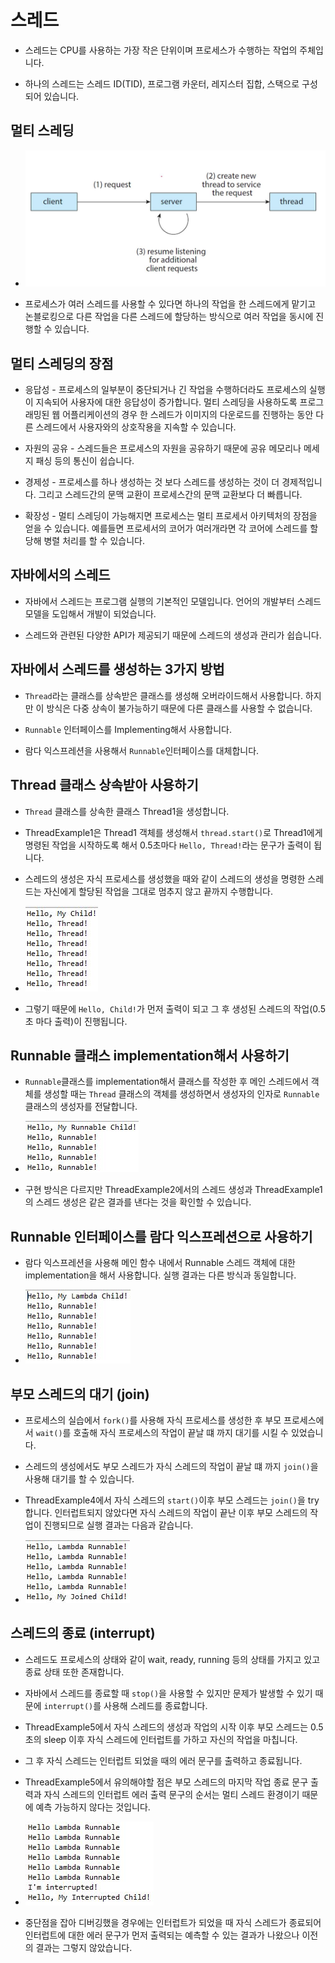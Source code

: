 # 스레드

- 스레드는 CPU를 사용하는 가장 작은 단위이며 프로세스가 수행하는 작업의 주체입니다.

- 하나의 스레드는 스레드 ID(TID), 프로그램 카운터, 레지스터 집합, 스택으로 구성되어 있습니다.

## 멀티 스레딩

- ![image](../img/multi_t1.JPG)

- 프로세스가 여러 스레드를 사용할 수 있다면 하나의 작업을 한 스레드에게 맡기고 논블로킹으로 다른 작업을 다른 스레드에 할당하는 방식으로 여러 작업을 동시에 진행할 수 있습니다.

## 멀티 스레딩의 장점

- 응답성 - 프로세스의 일부분이 중단되거나 긴 작업을 수행하더라도 프로세스의 실행이 지속되어 사용자에 대한 응답성이 증가합니다. 멀티 스레딩을 사용하도록 프로그래밍된 웹 어플리케이션의 경우 한 스레드가 이미지의 다운로드를 진행하는 동안 다른 스레드에서 사용자와의 상호작용을 지속할 수 있습니다.

- 자원의 공유 - 스레드들은 프로세스의 자원을 공유하기 때문에 공유 메모리나 메세지 패싱 등의 통신이 쉽습니다.

- 경제성 - 프로세스를 하나 생성하는 것 보다 스레드를 생성하는 것이 더 경제적입니다. 그리고 스레드간의 문맥 교환이 프로세스간의 문맥 교환보다 더 빠릅니다.

- 확장성 - 멀티 스레딩이 가능해지면 프로세스는 멀티 프로세서 아키텍처의 장점을 얻을 수 있습니다. 예를들면 프로세서의 코어가 여러개라면 각 코어에 스레드를 할당해 병렬 처리를 할 수 있습니다.

## 자바에서의 스레드

- 자바에서 스레드는 프로그램 실행의 기본적인 모델입니다. 언어의 개발부터 스레드 모델을 도입해서 개발이 되었습니다.

- 스레드와 관련된 다양한 API가 제공되기 때문에 스레드의 생성과 관리가 쉽습니다.

## 자바에서 스레드를 생성하는 3가지 방법

- `Thread`라는 클래스를 상속받은 클래스를 생성해 오버라이드해서 사용합니다. 하지만 이 방식은 다중 상속이 불가능하기 때문에 다른 클래스를 사용할 수 없습니다.

- `Runnable` 인터페이스를 Implementing해서 사용합니다.

- 람다 익스프레션을 사용해서 `Runnable`인터페이스를 대체합니다.

## Thread 클래스 상속받아 사용하기

- `Thread` 클래스를 상속한 클래스 Thread1을 생성합니다.

- ThreadExample1은 Thread1 객체를 생성해서 `thread.start()`로 Thread1에게 명령된 작업을 시작하도록 해서 0.5초마다 `Hello, Thread!`라는 문구가 출력이 됩니다.

- 스레드의 생성은 자식 프로세스를 생성했을 때와 같이 스레드의 생성을 명령한 스레드는 자신에게 할당된 작업을 그대로 멈추지 않고 끝까지 수행합니다.

- ![image](../img/thread1.JPG)

- 그렇기 때문에 `Hello, Child!`가 먼저 출력이 되고 그 후 생성된 스레드의 작업(0.5초 마다 출력)이 진행됩니다.

## Runnable 클래스 implementation해서 사용하기

- `Runnable`클래스를 implementation해서 클래스를 작성한 후 메인 스레드에서 객체를 생성할 때는 `Thread` 클래스의 객체를 생성하면서 생성자의 인자로 `Runnable`클래스의 생성자를 전달합니다.

- ![image](../img/thread2.JPG)

- 구현 방식은 다르지만 ThreadExample2에서의 스레드 생성과 ThreadExample1의 스레드 생성은 같은 결과를 낸다는 것을 확인할 수 있습니다.

## Runnable 인터페이스를 람다 익스프레션으로 사용하기

- 람다 익스프레션을 사용해 메인 함수 내에서 Runnable 스레드 객체에 대한 implementation을 해서 사용합니다. 실행 결과는 다른 방식과 동일합니다.

- ![image](../img/thread3.JPG)

## 부모 스레드의 대기 (join)

- 프로세스의 실습에서 `fork()`를 사용해 자식 프로세스를 생성한 후 부모 프로세스에서 `wait()`를 호출해 자식 프로세스의 작업이 끝날 떄 까지 대기를 시킬 수 있었습니다.

- 스레드의 생성에서도 부모 스레드가 자식 스레드의 작업이 끝날 떄 까지 `join()`을 사용해 대기를 할 수 있습니다.

- ThreadExample4에서 자식 스레드의 `start()`이후 부모 스레드는 `join()`을 try합니다. 인터럽트되지 않았다면 자식 스레드의 작업이 끝난 이후 부모 스레드의 작업이 진행되므로 실행 결과는 다음과 같습니다.

- ![image](../img/thread4.JPG)

## 스레드의 종료 (interrupt)

- 스레드도 프로세스의 상태와 같이 wait, ready, running 등의 상태를 가지고 있고 종료 상태 또한 존재합니다.

- 자바에서 스레드를 종료할 때 `stop()`을 사용할 수 있지만 문제가 발생할 수 있기 때문에 `interrupt()`를 사용해 스레드를 종료합니다.

- ThreadExample5에서 자식 스레드의 생성과 작업의 시작 이후 부모 스레드는 0.5초의 sleep 이후 자식 스레드에 인터럽트를 가하고 자신의 작업을 마칩니다.

- 그 후 자식 스레드는 인터럽트 되었을 때의 에러 문구를 출력하고 종료됩니다.

- ThreadExample5에서 유의해야할 점은 부모 스레드의 마지막 작업 종료 문구 출력과 자식 스레드의 인터럽트 에러 출력 문구의 순서는 멀티 스레드 환경이기 때문에 예측 가능하지 않다는 것입니다.

- ![image](../img/thread5_2.JPG)

- 중단점을 잡아 디버깅했을 경우에는 인터럽트가 되었을 때 자식 스레드가 종료되어 인터럽트에 대한 에러 문구가 먼저 출력되는 예측할 수 있는 결과가 나왔으나 이전의 결과는 그렇지 않았습니다.
